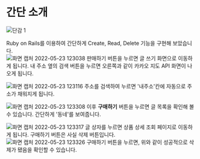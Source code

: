 # 간단 소개
![단감 1](https://user-images.githubusercontent.com/71186266/169736798-12be0982-48e8-4940-b754-7447bb3a41ab.PNG)

Ruby on Rails를 이용하여 간단하게 Create, Read, Delete 기능을 구현해 보았습니다. <br>
![화면 캡처 2022-05-23 123038](https://user-images.githubusercontent.com/71186266/169738103-b20842c5-69b0-4fe6-b05c-3e76f5bb365a.png)
판매하기 버튼을 누르면 글 쓰기 화면으로 이동하게 됩니다. 내 주소 옆의 검색 버튼을 누르면 오른쪽과 같이 카카오 지도 API 화면이 나오게 됩니다. <br>

![화면 캡처 2022-05-23 123116](https://user-images.githubusercontent.com/71186266/169738104-93fbd392-0f79-46e6-828b-6d92c77efd29.png)
주소를 검색하여 누르면 '내주소'칸에 자동으로 주소가 채워지게 됩니다. <br>

![화면 캡처 2022-05-23 123308](https://user-images.githubusercontent.com/71186266/169738302-2ec5cc68-b11a-4a96-bc19-e3789c78d429.png)
이후 **구매하기** 버튼을 누르면 글 목록을 확인해 볼 수 있습니다. 간단하게 '동네'를 보여줍니다. <br>

![화면 캡처 2022-05-23 123317](https://user-images.githubusercontent.com/71186266/169738304-9d0b1458-f6a4-4e4d-95a9-c986df834354.png)
글 상자를 누르면 상품 상세 조회 페이지로 이동하게 됩니다. 구매하기 버튼은 사실 삭제 버튼입니다. <br>
![화면 캡처 2022-05-23 123326](https://user-images.githubusercontent.com/71186266/169738305-325b9fdd-b75f-4a40-a4ed-4e873b8759f0.png)
구매하기 버튼을 누르면, 위와 같이 성공적으로 삭제가 됐음을 확인할 수 있습니다.
